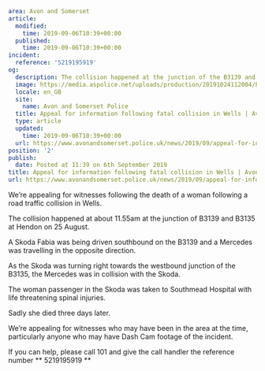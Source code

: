```yaml
area: Avon and Somerset
article:
  modified:
    time: 2019-09-06T10:39+00:00
  published:
    time: 2019-09-06T10:39+00:00
incident:
  reference: '5219195919'
og:
  description: The collision happened at the junction of the B3139 and B3135 in Hendon.
  image: https://media.aspolice.net/uploads/production/20191024112004/Police-Appeal-2-e1563870548443.jpg
  locale: en_GB
  site:
    name: Avon and Somerset Police
  title: Appeal for information following fatal collision in Wells | Avon and Somerset Police
  type: article
  updated:
    time: 2019-09-06T10:39+00:00
  url: https://www.avonandsomerset.police.uk/news/2019/09/appeal-for-information-following-fatal-collision-in-wells/
position: '2'
publish:
  date: Posted at 11:39 on 6th September 2019
title: Appeal for information following fatal collision in Wells | Avon and Somerset Police
url: https://www.avonandsomerset.police.uk/news/2019/09/appeal-for-information-following-fatal-collision-in-wells/
```

We’re appealing for witnesses following the death of a woman following a road traffic collision in Wells.

The collision happened at about 11.55am at the junction of B3139 and B3135 at Hendon on 25 August.

A Skoda Fabia was being driven southbound on the B3139 and a Mercedes was travelling in the opposite direction.

As the Skoda was turning right towards the westbound junction of the B3135, the Mercedes was in collision with the Skoda.

The woman passenger in the Skoda was taken to Southmead Hospital with life threatening spinal injuries.

Sadly she died three days later.

We’re appealing for witnesses who may have been in the area at the time, particularly anyone who may have Dash Cam footage of the incident.

If you can help, please call 101 and give the call handler the reference number ** 5219195919 **
